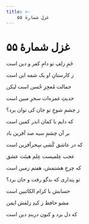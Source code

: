 ```yaml
---
title: >-
    غزل شمارهٔ ۵۵
---
```

# غزل شمارهٔ ۵۵

<div class="b" id="bn1"><div class="m1"><p>خَمِ زلفِ تو دامِ کفر و دین است</p></div>
<div class="m2"><p>ز کارستانِ او یک شمه این است</p></div></div>
<div class="b" id="bn2"><div class="m1"><p>جمالت مُعجِزِ حُسن است لیکن</p></div>
<div class="m2"><p>حدیثِ غمزه‌ات سحرِ مبین است</p></div></div>
<div class="b" id="bn3"><div class="m1"><p>ز چشمِ شوخِ تو جان کی توان برد؟</p></div>
<div class="m2"><p>که دایم با کمان اندر کمین است</p></div></div>
<div class="b" id="bn4"><div class="m1"><p>بر آن چشمِ سیه صد آفرین باد</p></div>
<div class="m2"><p>که در عاشق کُشی سِحرآفرین است</p></div></div>
<div class="b" id="bn5"><div class="m1"><p>عجب عِلمیست عِلم هیئت عشق</p></div>
<div class="m2"><p>که چرخِ هشتمش، هفتم زمین است</p></div></div>
<div class="b" id="bn6"><div class="m1"><p>تو پنداری که بدگو رفت و جان برد؟</p></div>
<div class="m2"><p>حسابش با کرام الکاتبین است</p></div></div>
<div class="b" id="bn7"><div class="m1"><p>مشو حافظ ز کیدِ زلفش ایمن</p></div>
<div class="m2"><p>که دل برد و کنون دربندِ دین است</p></div></div>